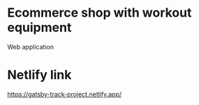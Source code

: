 # Ecommerce shop with workout equipment

Web application

# Netlify link

https://gatsby-track-project.netlify.app/
